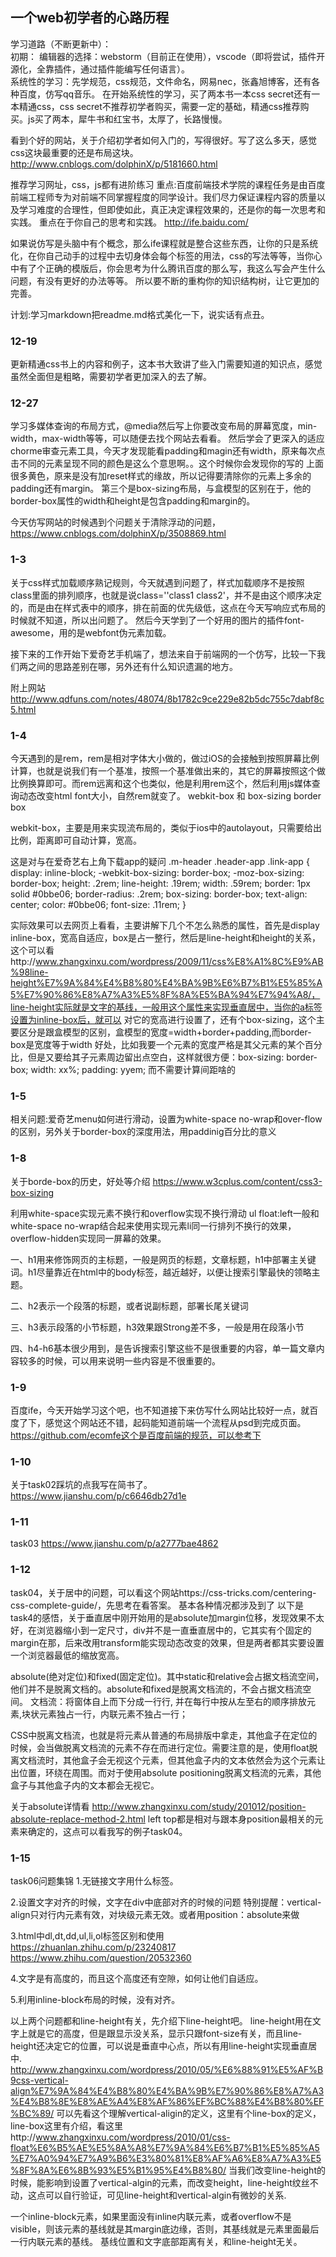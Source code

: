 ## 一个web初学者的心路历程


学习道路（不断更新中）：<br>初期：
编辑器的选择：webstorm（目前正在使用），vscode（即将尝试，插件开源化，全靠插件，通过插件能编写任何语言）。<br>系统性的学习：先学规范，css规范，文件命名，网易nec，张鑫旭博客，还有各种百度，仿写qq音乐。
在开始系统性的学习，买了两本书一本css secret还有一本精通css，css secret不推荐初学者购买，需要一定的基础，精通css推荐购买。js买了两本，犀牛书和红宝书，太厚了，长路慢慢。

看到个好的网站，关于介绍初学者如何入门的，写得很好。写了这么多天，感觉css这块最重要的还是布局这块。
http://www.cnblogs.com/dolphinX/p/5181660.html

推荐学习网址，css，js都有进阶练习
重点:百度前端技术学院的课程任务是由百度前端工程师专为对前端不同掌握程度的同学设计。我们尽力保证课程内容的质量以及学习难度的合理性，但即使如此，真正决定课程效果的，还是你的每一次思考和实践。
重点在于你自己的思考和实践。
http://ife.baidu.com/

如果说仿写是头脑中有个概念，那么ife课程就是整合这些东西，让你的只是系统化，在你自己动手的过程中去切身体会每个标签的用法，css的写法等等，当你心中有了个正确的模版后，你会思考为什么腾讯百度的那么写，我这么写会产生什么问题，有没有更好的办法等等。
所以要不断的重构你的知识结构树，让它更加的完善。

计划:学习markdown把readme.md格式美化一下，说实话有点丑。

### 12-19
更新精通css书上的内容和例子，这本书大致讲了些入门需要知道的知识点，感觉虽然全面但是粗略，需要初学者更加深入的去了解。

### 12-27
学习多媒体查询的布局方式，@media然后写上你要改变布局的屏幕宽度，min-width，max-width等等，可以随便去找个网站去看看。
然后学会了更深入的适应chorme审查元素工具，今天才发现能看padding和magin还有width，原来每次点击不同的元素呈现不同的颜色是这么个意思啊。。这个时候你会发现你的写的
上面很多黄色，原来是没有加reset样式的缘故，所以记得要清除你的元素上多余的padding还有margin。
第三个是box-sizing布局，与盒模型的区别在于，他的border-box属性的width和height是包含padding和margin的。

今天仿写网站的时候遇到个问题关于清除浮动的问题，
https://www.cnblogs.com/dolphinX/p/3508869.html

### 1-3
关于css样式加载顺序熟记规则，今天就遇到问题了，样式加载顺序不是按照class里面的排列顺序，也就是说class=''class1 class2'，并不是由这个顺序决定的，而是由在样式表中的顺序，排在前面的优先级低，这点在今天写响应式布局的时候就不知道，所以出问题了。
然后今天学到了一个好用的图片的插件font-awesome，用的是webfont伪元素加载。

接下来的工作开始下爱奇艺手机端了，想法来自于前端网的一个仿写，比较一下我们两之间的思路差别在哪，另外还有什么知识遗漏的地方。

附上网站
http://www.qdfuns.com/notes/48074/8b1782c9ce229e82b5dc755c7dabf8c5.html

### 1-4
今天遇到的是rem，rem是相对字体大小做的，做过iOS的会接触到按照屏幕比例计算，也就是说我们有一个基准，按照一个基准做出来的，其它的屏幕按照这个做比例换算即可。而rem远离和这个也类似，他是利用rem这个，然后利用js媒体查询动态改变html font大小，自然rem就变了。
webkit-box 和 box-sizing border box

webkit-box，主要是用来实现流布局的，类似于ios中的autolayout，只需要给出比例，距离即可自动计算，宽高。

这是对与在爱奇艺右上角下载app的疑问
.m-header .header-app .link-app {
    display: inline-block;
    -webkit-box-sizing: border-box;
    -moz-box-sizing: border-box;
    height: .2rem;
    line-height: .19rem;
    width: .59rem;
    border: 1px solid #0bbe06;
    border-radius: .2rem;
    box-sizing: border-box;
    text-align: center;
    color: #0bbe06;
    font-size: .11rem;
}

实际效果可以去网页上看看，主要讲解下几个不怎么熟悉的属性，首先是display inline-box，宽高自适应，box是占一整行，然后是line-height和height的关系，这个可以看http://www.zhangxinxu.com/wordpress/2009/11/css%E8%A1%8C%E9%AB%98line-height%E7%9A%84%E4%B8%80%E4%BA%9B%E6%B7%B1%E5%85%A5%E7%90%86%E8%A7%A3%E5%8F%8A%E5%BA%94%E7%94%A8/，line-height实际就是文字的基线，一般用这个属性来实现垂直居中，当你的a标签设置为inline-box后，就可以
对它的宽高进行设置了，还有个box-sizing，这个主要区分是跟盒模型的区别，盒模型的宽度=width+border+padding,而border-box是宽度等于width
好处，比如我要一个元素的宽度严格是其父元素的某个百分比，但是又要给其子元素周边留出点空白，这样就很方便：box-sizing: border-box; width: xx%; padding: yyem;
而不需要计算间距啥的

### 1-5
相关问题:爱奇艺menu如何进行滑动，设置为white-space no-wrap和over-flow的区别，另外关于border-box的深度用法，用paddinig百分比的意义

### 1-8
关于borde-box的历史，好处等介绍
https://www.w3cplus.com/content/css3-box-sizing

利用white-space实现元素不换行和overflow实现不换行滑动
ul float:left一般和white-space no-wrap结合起来使用实现元素li同一行排列不换行的效果，overflow-hidden实现同一屏幕的效果。

一、h1用来修饰网页的主标题，一般是网页的标题，文章标题，h1中部署主关键词。h1尽量靠近在html中的body标签，越近越好，以便让搜索引擎最快的领略主题。

二、h2表示一个段落的标题，或者说副标题，部署长尾关键词

三、h3表示段落的小节标题，h3效果跟Strong差不多，一般是用在段落小节

四、h4-h6基本很少用到，是告诉搜索引擎这些不是很重要的内容，单一篇文章内容较多的时候，可以用来说明一些内容是不很重要的。

### 1-9
百度ife，今天开始学习这个吧，也不知道接下来仿写什么网站比较好一点，就百度了下，感觉这个网站还不错，起码能知道前端一个流程从psd到完成页面。
https://github.com/ecomfe这个是百度前端的规范，可以参考下

### 1-10
关于task02踩坑的点我写在简书了。
https://www.jianshu.com/p/c6646db27d1e

### 1-11
task03
https://www.jianshu.com/p/a2777bae4862

### 1-12
task04，关于居中的问题，可以看这个网站https://css-tricks.com/centering-css-complete-guide/，先思考在看答案。
基本各种情况都涉及到了
以下是task4的感悟，关于垂直居中刚开始用的是absolute加margin位移，发现效果不太好，在浏览器缩小到一定尺寸，div并不是一直垂直居中的，它其实有个固定的margin在那，后来改用transform能实现动态改变的效果，但是两者都其实要设置一个浏览器最低的缩放宽高。

absolute(绝对定位)和fixed(固定定位)。其中static和relative会占据文档流空间，他们并不是脱离文档的。absolute和fixed是脱离文档流的，不会占据文档流空间。
文档流：将窗体自上而下分成一行行, 并在每行中按从左至右的顺序排放元素,块状元素独占一行，内联元素不独占一行；

CSS中脱离文档流，也就是将元素从普通的布局排版中拿走，其他盒子在定位的时候，会当做脱离文档流的元素不存在而进行定位。需要注意的是，使用float脱离文档流时，其他盒子会无视这个元素，但其他盒子内的文本依然会为这个元素让出位置，环绕在周围。而对于使用absolute positioning脱离文档流的元素，其他盒子与其他盒子内的文本都会无视它。

关于absolute详情看
http://www.zhangxinxu.com/study/201012/position-absolute-replace-method-2.html
left top都是相对与跟本身position最相关的元素来确定的，这点可以看我写的例子task04。


### 1-15
task06问题集锦
1.无链接文字用什么标签。

2.设置文字对齐的时候，文字在div中底部对齐的时候的问题
特别提醒：vertical-align只对行内元素有效，对块级元素无效。或者用position：absolute来做

3.html中dl,dt,dd,ul,li,ol标签区别和使用
https://zhuanlan.zhihu.com/p/23240817
https://www.zhihu.com/question/20532360

4.文字是有高度的，而且这个高度还有空隙，如何让他们自适应。

5.利用inline-block布局的时候，没有对齐。

以上两个问题都和line-height有关，先介绍下line-height吧。
line-height用在文字上就是它的高度，但是跟显示没关系，显示只跟font-size有关，而且line-height还决定它的位置，可以说是垂直中心点，所以有用line-height实现垂直居中.
http://www.zhangxinxu.com/wordpress/2010/05/%E6%88%91%E5%AF%B9css-vertical-align%E7%9A%84%E4%B8%80%E4%BA%9B%E7%90%86%E8%A7%A3%E4%B8%8E%E8%AE%A4%E8%AF%86%EF%BC%88%E4%B8%80%EF%BC%89/
可以先看这个理解vertical-aligin的定义，这里有个line-box的定义，line-box这里有介绍，看这里http://www.zhangxinxu.com/wordpress/2010/01/css-float%E6%B5%AE%E5%8A%A8%E7%9A%84%E6%B7%B1%E5%85%A5%E7%A0%94%E7%A9%B6%E3%80%81%E8%AF%A6%E8%A7%A3%E5%8F%8A%E6%8B%93%E5%B1%95%E4%B8%80/
当我们改变line-height的时候，能影响到设置了vertical-algin的元素，而改变height，line-height纹丝不动，这点可以自行验证，可见line-height和vertical-algin有微妙的关系.

一个inline-block元素，如果里面没有inline内联元素，或者overflow不是visible，则该元素的基线就是其margin底边缘，否则，其基线就是元素里面最后一行内联元素的基线。
基线位置和文字底部距离有关，和line-height无关。

